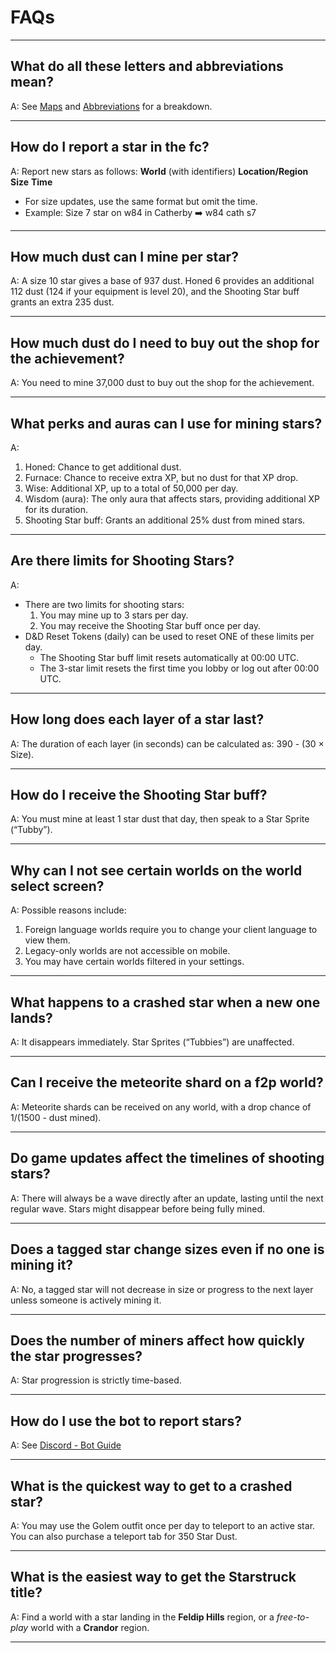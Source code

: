 # FAQs

---

## What do all these letters and abbreviations mean?
A: See [Maps](maps.md) and [Abbreviations](abbreviations.md) for a breakdown.

---

## How do I report a star in the fc?
A: Report new stars as follows: __World__ (with identifiers) __Location/Region__ __Size__ __Time__  
   - For size updates, use the same format but omit the time.  
   - Example: Size 7 star on w84 in Catherby ➡️ w84 cath s7

---

## How much dust can I mine per star?
A: A size 10 star gives a base of 937 dust. Honed 6 provides an additional 112 dust (124 if your equipment is level 20), and the Shooting Star buff grants an extra 235 dust.

---

## How much dust do I need to buy out the shop for the achievement?
A: You need to mine 37,000 dust to buy out the shop for the achievement.

---

## What perks and auras can I use for mining stars?
A:  
1. Honed: Chance to get additional dust.  
2. Furnace: Chance to receive extra XP, but no dust for that XP drop.  
3. Wise: Additional XP, up to a total of 50,000 per day.  
4. Wisdom (aura): The only aura that affects stars, providing additional XP for its duration.  
5. Shooting Star buff: Grants an additional 25% dust from mined stars.

---

## Are there limits for Shooting Stars?
A:  
- There are two limits for shooting stars:  
    1. You may mine up to 3 stars per day.  
    2. You may receive the Shooting Star buff once per day.  
- D&D Reset Tokens (daily) can be used to reset ONE of these limits per day.  
    - The Shooting Star buff limit resets automatically at 00:00 UTC.  
    - The 3-star limit resets the first time you lobby or log out after 00:00 UTC.

---

## How long does each layer of a star last?
A: The duration of each layer (in seconds) can be calculated as: 390 - (30 × Size).

---

## How do I receive the Shooting Star buff?
A: You must mine at least 1 star dust that day, then speak to a Star Sprite (“Tubby”).

---

## Why can I not see certain worlds on the world select screen?
A: Possible reasons include:  
   1. Foreign language worlds require you to change your client language to view them.  
   2. Legacy-only worlds are not accessible on mobile.  
   3. You may have certain worlds filtered in your settings.

---

## What happens to a crashed star when a new one lands?
A: It disappears immediately. Star Sprites (“Tubbies”) are unaffected.

---

## Can I receive the meteorite shard on a f2p world?
A: Meteorite shards can be received on any world, with a drop chance of 1/(1500 - dust mined).

---

## Do game updates affect the timelines of shooting stars?
A: There will always be a wave directly after an update, lasting until the next regular wave. Stars might disappear before being fully mined.

---

## Does a tagged star change sizes even if no one is mining it?
A: No, a tagged star will not decrease in size or progress to the next layer unless someone is actively mining it.

---

## Does the number of miners affect how quickly the star progresses?
A: Star progression is strictly time-based.

---

## How do I use the bot to report stars?
A: See [Discord - Bot Guide](https://discord.com/channels/282907227017183232/1322592232137818122)

---

## What is the quickest way to get to a crashed star?
A: You may use the Golem outfit once per day to teleport to an active star. You can also purchase a teleport tab for 350 Star Dust.

---

## What is the easiest way to get the Starstruck title?
A: Find a world with a star landing in the **Feldip Hills** region, or a *free-to-play* world with a **Crandor** region.

---
